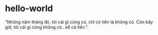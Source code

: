 # hello-world
"Những năm tháng đó, tôi cái gì cũng có, chỉ có tiền là không có. Còn bây giờ, tôi cái gì cũng không có...kể cả tiền.".
